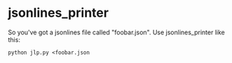 jsonlines_printer
=================

So you've got a jsonlines file called "foobar.json".  Use jsonlines_printer like this:

    python jlp.py <foobar.json


